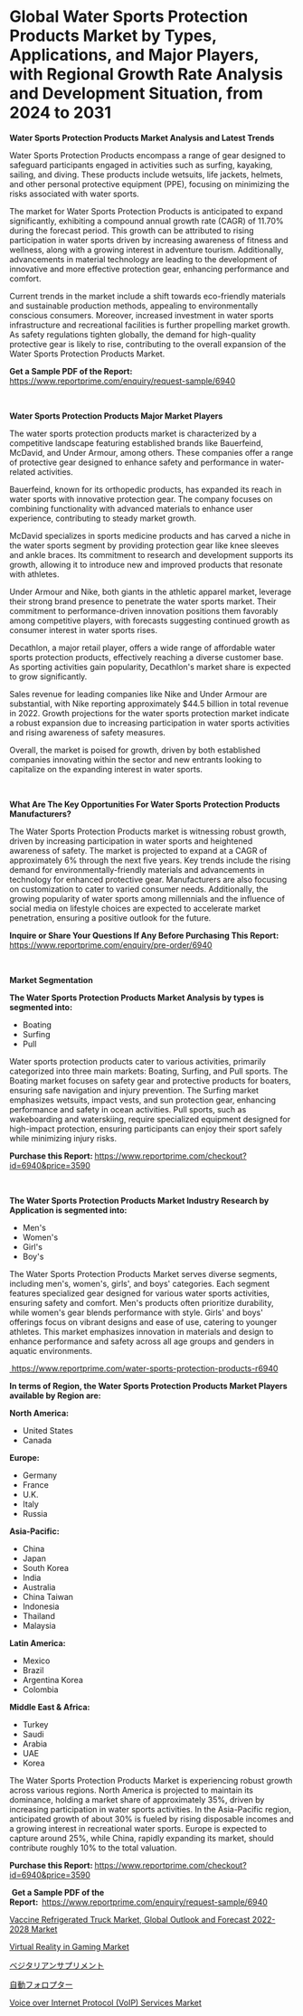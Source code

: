 <p><h1>Global Water Sports Protection Products Market by Types, Applications, and Major Players, with Regional Growth Rate Analysis and Development Situation, from 2024 to 2031</h1></p><p><strong>Water Sports Protection Products Market Analysis and Latest Trends</strong></p>
<p><p>Water Sports Protection Products encompass a range of gear designed to safeguard participants engaged in activities such as surfing, kayaking, sailing, and diving. These products include wetsuits, life jackets, helmets, and other personal protective equipment (PPE), focusing on minimizing the risks associated with water sports. </p><p>The market for Water Sports Protection Products is anticipated to expand significantly, exhibiting a compound annual growth rate (CAGR) of 11.70% during the forecast period. This growth can be attributed to rising participation in water sports driven by increasing awareness of fitness and wellness, along with a growing interest in adventure tourism. Additionally, advancements in material technology are leading to the development of innovative and more effective protection gear, enhancing performance and comfort.</p><p>Current trends in the market include a shift towards eco-friendly materials and sustainable production methods, appealing to environmentally conscious consumers. Moreover, increased investment in water sports infrastructure and recreational facilities is further propelling market growth. As safety regulations tighten globally, the demand for high-quality protective gear is likely to rise, contributing to the overall expansion of the Water Sports Protection Products Market.</p></p>
<p><strong>Get a Sample PDF of the Report:&nbsp;</strong> <a href="https://www.reportprime.com/enquiry/request-sample/6940">https://www.reportprime.com/enquiry/request-sample/6940</a></p>
<p>&nbsp;</p>
<p><strong>Water Sports Protection Products Major Market Players</strong></p>
<p><p>The water sports protection products market is characterized by a competitive landscape featuring established brands like Bauerfeind, McDavid, and Under Armour, among others. These companies offer a range of protective gear designed to enhance safety and performance in water-related activities.</p><p>Bauerfeind, known for its orthopedic products, has expanded its reach in water sports with innovative protection gear. The company focuses on combining functionality with advanced materials to enhance user experience, contributing to steady market growth.</p><p>McDavid specializes in sports medicine products and has carved a niche in the water sports segment by providing protection gear like knee sleeves and ankle braces. Its commitment to research and development supports its growth, allowing it to introduce new and improved products that resonate with athletes.</p><p>Under Armour and Nike, both giants in the athletic apparel market, leverage their strong brand presence to penetrate the water sports market. Their commitment to performance-driven innovation positions them favorably among competitive players, with forecasts suggesting continued growth as consumer interest in water sports rises.</p><p>Decathlon, a major retail player, offers a wide range of affordable water sports protection products, effectively reaching a diverse customer base. As sporting activities gain popularity, Decathlon's market share is expected to grow significantly.</p><p>Sales revenue for leading companies like Nike and Under Armour are substantial, with Nike reporting approximately $44.5 billion in total revenue in 2022. Growth projections for the water sports protection market indicate a robust expansion due to increasing participation in water sports activities and rising awareness of safety measures.</p><p>Overall, the market is poised for growth, driven by both established companies innovating within the sector and new entrants looking to capitalize on the expanding interest in water sports.</p></p>
<p>&nbsp;</p>
<p><strong>What Are The Key Opportunities For Water Sports Protection Products Manufacturers?</strong></p>
<p><p>The Water Sports Protection Products market is witnessing robust growth, driven by increasing participation in water sports and heightened awareness of safety. The market is projected to expand at a CAGR of approximately 6% through the next five years. Key trends include the rising demand for environmentally-friendly materials and advancements in technology for enhanced protective gear. Manufacturers are also focusing on customization to cater to varied consumer needs. Additionally, the growing popularity of water sports among millennials and the influence of social media on lifestyle choices are expected to accelerate market penetration, ensuring a positive outlook for the future.</p></p>
<p><strong>Inquire or Share Your Questions If Any Before Purchasing This Report:</strong> <a href="https://www.reportprime.com/enquiry/pre-order/6940">https://www.reportprime.com/enquiry/pre-order/6940</a></p>
<p>&nbsp;</p>
<p><strong>Market Segmentation</strong></p>
<p><strong>The Water Sports Protection Products Market Analysis by types is segmented into:</strong></p>
<p><ul><li>Boating</li><li>Surfing</li><li>Pull</li></ul></p>
<p><p>Water sports protection products cater to various activities, primarily categorized into three main markets: Boating, Surfing, and Pull sports. The Boating market focuses on safety gear and protective products for boaters, ensuring safe navigation and injury prevention. The Surfing market emphasizes wetsuits, impact vests, and sun protection gear, enhancing performance and safety in ocean activities. Pull sports, such as wakeboarding and waterskiing, require specialized equipment designed for high-impact protection, ensuring participants can enjoy their sport safely while minimizing injury risks.</p></p>
<p><strong>Purchase this Report:&nbsp;</strong><a href="https://www.reportprime.com/checkout?id=6940&price=3590">https://www.reportprime.com/checkout?id=6940&price=3590</a></p>
<p>&nbsp;</p>
<p><strong>The Water Sports Protection Products Market Industry Research by Application is segmented into:</strong></p>
<p><ul><li>Men's</li><li>Women's</li><li>Girl's</li><li>Boy's</li></ul></p>
<p><p>The Water Sports Protection Products Market serves diverse segments, including men's, women's, girls', and boys' categories. Each segment features specialized gear designed for various water sports activities, ensuring safety and comfort. Men's products often prioritize durability, while women's gear blends performance with style. Girls' and boys' offerings focus on vibrant designs and ease of use, catering to younger athletes. This market emphasizes innovation in materials and design to enhance performance and safety across all age groups and genders in aquatic environments.</p></p>
<p><a href="https://www.reportprime.com/water-sports-protection-products-r6940">&nbsp;https://www.reportprime.com/water-sports-protection-products-r6940</a></p>
<p><strong>In terms of Region, the Water Sports Protection Products Market Players available by Region are:</strong></p>
<p>
    <p> <strong> North America: </strong>
        <ul>
            <li>United States</li>
            <li>Canada</li>
        </ul>
        </p> 
    <p> <strong> Europe: </strong>
        <ul>
            <li>Germany</li>
            <li>France</li>
            <li>U.K.</li>
            <li>Italy</li>
            <li>Russia</li>
        </ul>
        </p> 
    <p> <strong> Asia-Pacific: </strong>
        <ul>
            <li>China</li>
            <li>Japan</li>
            <li>South Korea</li>
            <li>India</li>
            <li>Australia</li>
            <li>China Taiwan</li>
            <li>Indonesia</li>
            <li>Thailand</li>
            <li>Malaysia</li>
        </ul>
        </p> 
    <p> <strong> Latin America: </strong>
        <ul>
            <li>Mexico</li>
            <li>Brazil</li>
            <li>Argentina Korea</li>
            <li>Colombia</li>
        </ul>
        </p> 
    <p> <strong> Middle East & Africa: </strong>
        <ul>
            <li>Turkey</li>
            <li>Saudi</li>
            <li>Arabia</li>
            <li>UAE</li>
            <li>Korea</li>
        </ul>
    </p>
    </p>
<p><p>The Water Sports Protection Products Market is experiencing robust growth across various regions. North America is projected to maintain its dominance, holding a market share of approximately 35%, driven by increasing participation in water sports activities. In the Asia-Pacific region, anticipated growth of about 30% is fueled by rising disposable incomes and a growing interest in recreational water sports. Europe is expected to capture around 25%, while China, rapidly expanding its market, should contribute roughly 10% to the total valuation.</p></p>
<p><strong>Purchase this Report: </strong><a href="https://www.reportprime.com/checkout?id=6940&price=3590">https://www.reportprime.com/checkout?id=6940&price=3590</a></p>
<p>&nbsp;<strong>Get a Sample PDF of the Report:&nbsp;&nbsp;</strong><a href="https://www.reportprime.com/enquiry/request-sample/6940">https://www.reportprime.com/enquiry/request-sample/6940</a></p>
<p><strong></strong></p>
<p><p><a href="https://medium.com/@joshavis90/the-vaccine-refrigerated-truck-market-global-outlook-and-forecast-2022-2028-market-has-witnessed-a6b4ecefed1e">Vaccine Refrigerated Truck Market, Global Outlook and Forecast 2022-2028 Market</a></p><p><a href="https://www.linkedin.com/pulse/insights-virtual-reality-gaming-market-share-competitive-ekflc?trackingId=FSksBRCjSzqMcrzsn2qz3g%3D%3D">Virtual Reality in Gaming Market</a></p><p><a href="https://medium.com/@jeannesawayn2023/vegetarian-supplements-market-%E3%81%AF-%E3%82%B3%E3%82%B9%E3%83%88%E7%AE%A1%E7%90%86%E3%81%A8%E5%8A%B9%E7%8E%87%E5%90%91%E4%B8%8A%E3%82%92%E5%84%AA%E5%85%88%E3%81%97%E3%81%BE%E3%81%99-%E3%81%95%E3%82%89%E3%81%AB-%E5%A0%B1%E5%91%8A%E6%9B%B8%E3%81%AF%E5%B8%82%E5%A0%B4%E3%81%AE%E9%9C%80%E8%A6%81%E9%9D%A2%E3%81%A8%E4%BE%9B%E7%B5%A6%E9%9D%A2%E3%81%AE%E4%B8%A1%E6%96%B9%E3%82%92%E3%82%AB%E3%83%90%E3%83%BC%E3%81%97%E3%81%A6%E3%81%84%E3%81%BE%E3%81%99-vegetarian-eefb9faafd56">ベジタリアンサプリメント</a></p><p><a href="https://medium.com/@melliestracke2023/automated-phoropter-market-%E3%81%AF-%E3%82%B3%E3%82%B9%E3%83%88%E7%AE%A1%E7%90%86%E3%81%A8%E5%8A%B9%E7%8E%87%E5%90%91%E4%B8%8A%E3%82%92%E5%84%AA%E5%85%88%E3%81%97%E3%81%BE%E3%81%99-%E3%81%95%E3%82%89%E3%81%AB-%E5%A0%B1%E5%91%8A%E6%9B%B8%E3%81%AF%E5%B8%82%E5%A0%B4%E3%81%AE%E9%9C%80%E8%A6%81%E9%9D%A2%E3%81%A8%E4%BE%9B%E7%B5%A6%E9%9D%A2%E3%81%AE%E4%B8%A1%E6%96%B9%E3%82%92%E3%82%AB%E3%83%90%E3%83%BC%E3%81%97%E3%81%A6%E3%81%84%E3%81%BE%E3%81%99-automated-phoropter-546d9d7c6329">自動フォロプター</a></p><p><a href="https://issuu.com/reportprime-2/docs/voice-over-internet-protocol-voip-s_3623b9ff9f70a9">Voice over Internet Protocol (VoIP) Services Market</a></p></p>